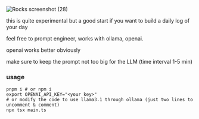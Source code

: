 ![Rocks screenshot (28)](https://github.com/user-attachments/assets/e941ca7e-01c3-4f2c-81a0-0a1edac4e916)



this is quite experimental but a good start if you want to build a daily log of your day


feel free to prompt engineer, works with ollama, openai.

openai works better obviously

make sure to keep the prompt not too big for the LLM (time interval 1-5 min)

### usage

```
pnpm i # or npm i
export OPENAI_API_KEY="<your key>"
# or modify the code to use llama3.1 through ollama (just two lines to uncomment & comment)
npx tsx main.ts
```

